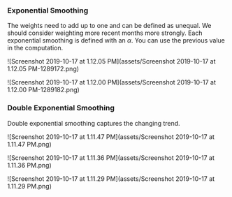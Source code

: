 ### Exponential Smoothing
The weights need to add up to one and can be defined as unequal. We should consider weighting more recent months more strongly. Each exponential smoothing is defined with an $\alpha$. You can use the previous value in the computation.

![Screenshot 2019-10-17 at 1.12.05 PM](assets/Screenshot 2019-10-17 at 1.12.05 PM-1289172.png)

![Screenshot 2019-10-17 at 1.12.00 PM](assets/Screenshot 2019-10-17 at 1.12.00 PM-1289182.png)

### Double Exponential Smoothing
Double exponential smoothing captures the changing trend.

![Screenshot 2019-10-17 at 1.11.47 PM](assets/Screenshot 2019-10-17 at 1.11.47 PM.png)

![Screenshot 2019-10-17 at 1.11.36 PM](assets/Screenshot 2019-10-17 at 1.11.36 PM.png)

![Screenshot 2019-10-17 at 1.11.29 PM](assets/Screenshot 2019-10-17 at 1.11.29 PM.png)
